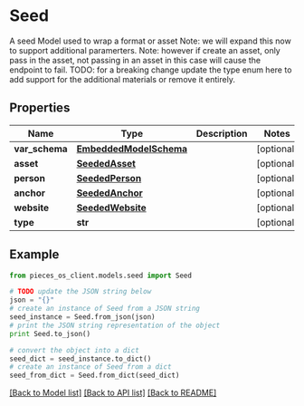 # Seed

A seed Model used to wrap a format or asset  Note: we will expand this now to support additional paramerters.  Note: however if create an asset, only pass in the asset, not passing in an asset in this case will cause the endpoint to fail.  TODO: for a breaking change update the type enum here to add support for the additional materials or remove it entirely.

## Properties
Name | Type | Description | Notes
------------ | ------------- | ------------- | -------------
**var_schema** | [**EmbeddedModelSchema**](EmbeddedModelSchema.md) |  | [optional] 
**asset** | [**SeededAsset**](SeededAsset.md) |  | [optional] 
**person** | [**SeededPerson**](SeededPerson.md) |  | [optional] 
**anchor** | [**SeededAnchor**](SeededAnchor.md) |  | [optional] 
**website** | [**SeededWebsite**](SeededWebsite.md) |  | [optional] 
**type** | **str** |  | [optional] 

## Example

```python
from pieces_os_client.models.seed import Seed

# TODO update the JSON string below
json = "{}"
# create an instance of Seed from a JSON string
seed_instance = Seed.from_json(json)
# print the JSON string representation of the object
print Seed.to_json()

# convert the object into a dict
seed_dict = seed_instance.to_dict()
# create an instance of Seed from a dict
seed_from_dict = Seed.from_dict(seed_dict)
```
[[Back to Model list]](../README.md#documentation-for-models) [[Back to API list]](../README.md#documentation-for-api-endpoints) [[Back to README]](../README.md)


